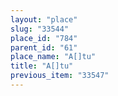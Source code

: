 ```yaml
---
layout: "place"
slug: "33544"
place_id: "784"
parent_id: "61"
place_name: "A[]tu"
title: "A[]tu"
previous_item: "33547"
---
```

